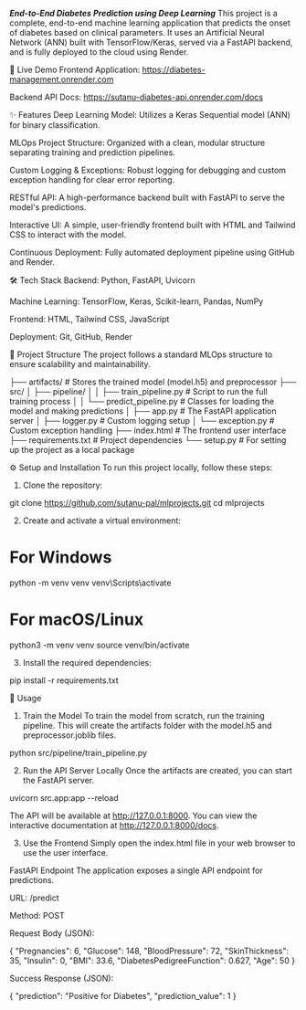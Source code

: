 *****End-to-End Diabetes Prediction using Deep Learning*****
This project is a complete, end-to-end machine learning application that predicts the onset of diabetes based on clinical parameters. It uses an Artificial Neural Network (ANN) built with TensorFlow/Keras, served via a FastAPI backend, and is fully deployed to the cloud using Render.

🚀 Live Demo
Frontend Application: https://diabetes-management.onrender.com

Backend API Docs: https://sutanu-diabetes-api.onrender.com/docs

✨ Features
Deep Learning Model: Utilizes a Keras Sequential model (ANN) for binary classification.

MLOps Project Structure: Organized with a clean, modular structure separating training and prediction pipelines.

Custom Logging & Exceptions: Robust logging for debugging and custom exception handling for clear error reporting.

RESTful API: A high-performance backend built with FastAPI to serve the model's predictions.

Interactive UI: A simple, user-friendly frontend built with HTML and Tailwind CSS to interact with the model.

Continuous Deployment: Fully automated deployment pipeline using GitHub and Render.

🛠️ Tech Stack
Backend: Python, FastAPI, Uvicorn

Machine Learning: TensorFlow, Keras, Scikit-learn, Pandas, NumPy

Frontend: HTML, Tailwind CSS, JavaScript

Deployment: Git, GitHub, Render

📂 Project Structure
The project follows a standard MLOps structure to ensure scalability and maintainability.

├── artifacts/              # Stores the trained model (model.h5) and preprocessor
├── src/
│   ├── pipeline/
│   │   ├── train_pipeline.py   # Script to run the full training process
│   │   └── predict_pipeline.py # Classes for loading the model and making predictions
│   ├── app.py                  # The FastAPI application server
│   ├── logger.py               # Custom logging setup
│   └── exception.py            # Custom exception handling
├── index.html              # The frontend user interface
├── requirements.txt        # Project dependencies
└── setup.py                # For setting up the project as a local package

⚙️ Setup and Installation
To run this project locally, follow these steps:

1. Clone the repository:

git clone https://github.com/sutanu-pal/mlprojects.git
cd mlprojects

2. Create and activate a virtual environment:

# For Windows
python -m venv venv
venv\Scripts\activate

# For macOS/Linux
python3 -m venv venv
source venv/bin/activate

3. Install the required dependencies:

pip install -r requirements.txt

🚀 Usage
1. Train the Model
To train the model from scratch, run the training pipeline. This will create the artifacts folder with the model.h5 and preprocessor.joblib files.

python src/pipeline/train_pipeline.py

2. Run the API Server Locally
Once the artifacts are created, you can start the FastAPI server.

uvicorn src.app:app --reload

The API will be available at http://127.0.0.1:8000. You can view the interactive documentation at http://127.0.0.1:8000/docs.

3. Use the Frontend
Simply open the index.html file in your web browser to use the user interface.

FastAPI Endpoint
The application exposes a single API endpoint for predictions.

URL: /predict

Method: POST

Request Body (JSON):

{
  "Pregnancies": 6,
  "Glucose": 148,
  "BloodPressure": 72,
  "SkinThickness": 35,
  "Insulin": 0,
  "BMI": 33.6,
  "DiabetesPedigreeFunction": 0.627,
  "Age": 50
}

Success Response (JSON):

{
  "prediction": "Positive for Diabetes",
  "prediction_value": 1
}
